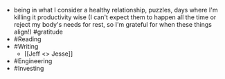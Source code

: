 - being in what I consider a healthy relationship, puzzles, days where I'm killing it productivity wise (I can't expect them to happen all the time or reject my body's needs for rest, so I'm grateful for when these things align!) #gratitude
- #Reading
- #Writing
    - [[Jeff <> Jesse]]
- #Engineering
- #Investing

